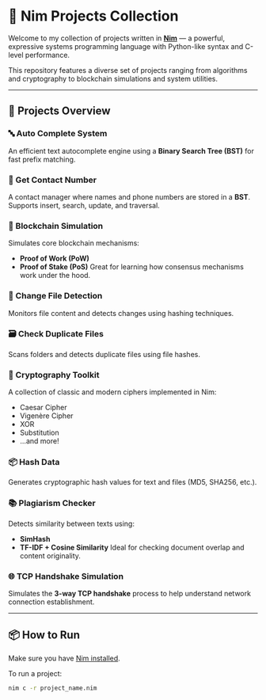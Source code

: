 # 🧠 Nim Projects Collection

Welcome to my collection of projects written in [**Nim**](https://nim-lang.org) — a powerful, expressive systems programming language with Python-like syntax and C-level performance.

This repository features a diverse set of projects ranging from algorithms and cryptography to blockchain simulations and system utilities.

---

## 🚀 Projects Overview

### 🔤 Auto Complete System
An efficient text autocomplete engine using a **Binary Search Tree (BST)** for fast prefix matching.

### 📇 Get Contact Number
A contact manager where names and phone numbers are stored in a **BST**. Supports insert, search, update, and traversal.

### 🔗 Blockchain Simulation
Simulates core blockchain mechanisms:
- **Proof of Work (PoW)**
- **Proof of Stake (PoS)**
Great for learning how consensus mechanisms work under the hood.

### 🧾 Change File Detection
Monitors file content and detects changes using hashing techniques.

### 🗃️ Check Duplicate Files
Scans folders and detects duplicate files using file hashes.

### 🔐 Cryptography Toolkit
A collection of classic and modern ciphers implemented in Nim:
- Caesar Cipher
- Vigenère Cipher
- XOR
- Substitution
- ...and more!

### 📦 Hash Data
Generates cryptographic hash values for text and files (MD5, SHA256, etc.).

### 📚 Plagiarism Checker
Detects similarity between texts using:
- **SimHash**
- **TF-IDF + Cosine Similarity**
Ideal for checking document overlap and content originality.

### 🌐 TCP Handshake Simulation
Simulates the **3-way TCP handshake** process to help understand network connection establishment.

---

## 📦 How to Run

Make sure you have [Nim installed](https://nim-lang.org/install.html).

To run a project:

```bash
nim c -r project_name.nim
